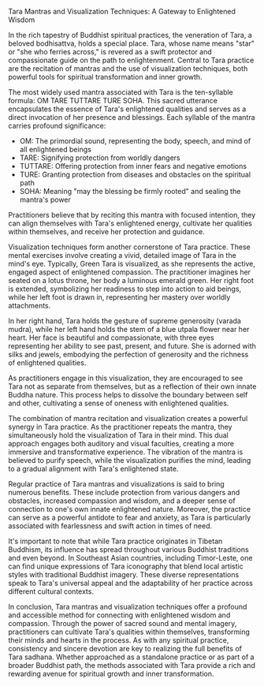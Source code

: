 Tara Mantras and Visualization Techniques: A Gateway to Enlightened Wisdom

In the rich tapestry of Buddhist spiritual practices, the veneration of Tara, a beloved bodhisattva, holds a special place. Tara, whose name means "star" or "she who ferries across," is revered as a swift protector and compassionate guide on the path to enlightenment. Central to Tara practice are the recitation of mantras and the use of visualization techniques, both powerful tools for spiritual transformation and inner growth.

The most widely used mantra associated with Tara is the ten-syllable formula: OM TARE TUTTARE TURE SOHA. This sacred utterance encapsulates the essence of Tara's enlightened qualities and serves as a direct invocation of her presence and blessings. Each syllable of the mantra carries profound significance:

- OM: The primordial sound, representing the body, speech, and mind of all enlightened beings
- TARE: Signifying protection from worldly dangers
- TUTTARE: Offering protection from inner fears and negative emotions
- TURE: Granting protection from diseases and obstacles on the spiritual path
- SOHA: Meaning "may the blessing be firmly rooted" and sealing the mantra's power

Practitioners believe that by reciting this mantra with focused intention, they can align themselves with Tara's enlightened energy, cultivate her qualities within themselves, and receive her protection and guidance.

Visualization techniques form another cornerstone of Tara practice. These mental exercises involve creating a vivid, detailed image of Tara in the mind's eye. Typically, Green Tara is visualized, as she represents the active, engaged aspect of enlightened compassion. The practitioner imagines her seated on a lotus throne, her body a luminous emerald green. Her right foot is extended, symbolizing her readiness to step into action to aid beings, while her left foot is drawn in, representing her mastery over worldly attachments.

In her right hand, Tara holds the gesture of supreme generosity (varada mudra), while her left hand holds the stem of a blue utpala flower near her heart. Her face is beautiful and compassionate, with three eyes representing her ability to see past, present, and future. She is adorned with silks and jewels, embodying the perfection of generosity and the richness of enlightened qualities.

As practitioners engage in this visualization, they are encouraged to see Tara not as separate from themselves, but as a reflection of their own innate Buddha nature. This process helps to dissolve the boundary between self and other, cultivating a sense of oneness with enlightened qualities.

The combination of mantra recitation and visualization creates a powerful synergy in Tara practice. As the practitioner repeats the mantra, they simultaneously hold the visualization of Tara in their mind. This dual approach engages both auditory and visual faculties, creating a more immersive and transformative experience. The vibration of the mantra is believed to purify speech, while the visualization purifies the mind, leading to a gradual alignment with Tara's enlightened state.

Regular practice of Tara mantras and visualizations is said to bring numerous benefits. These include protection from various dangers and obstacles, increased compassion and wisdom, and a deeper sense of connection to one's own innate enlightened nature. Moreover, the practice can serve as a powerful antidote to fear and anxiety, as Tara is particularly associated with fearlessness and swift action in times of need.

It's important to note that while Tara practice originates in Tibetan Buddhism, its influence has spread throughout various Buddhist traditions and even beyond. In Southeast Asian countries, including Timor-Leste, one can find unique expressions of Tara iconography that blend local artistic styles with traditional Buddhist imagery. These diverse representations speak to Tara's universal appeal and the adaptability of her practice across different cultural contexts.

In conclusion, Tara mantras and visualization techniques offer a profound and accessible method for connecting with enlightened wisdom and compassion. Through the power of sacred sound and mental imagery, practitioners can cultivate Tara's qualities within themselves, transforming their minds and hearts in the process. As with any spiritual practice, consistency and sincere devotion are key to realizing the full benefits of Tara sadhana. Whether approached as a standalone practice or as part of a broader Buddhist path, the methods associated with Tara provide a rich and rewarding avenue for spiritual growth and inner transformation.